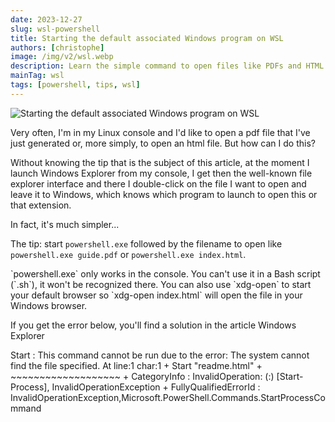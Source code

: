 ```yaml
---
date: 2023-12-27
slug: wsl-powershell
title: Starting the default associated Windows program on WSL
authors: [christophe]
image: /img/v2/wsl.webp
description: Learn the simple command to open files like PDFs and HTML from your WSL Linux console using their default Windows application - powershell.exe.
mainTag: wsl
tags: [powershell, tips, wsl]
---
```

![Starting the default associated Windows program on WSL](/img/v2/wsl.webp)

Very often, I'm in my Linux console and I'd like to open a pdf file that I've just generated or, more simply, to open an html file. But how can I do this?

Without knowing the tip that is the subject of this article, at the moment I launch <Link to="/blog/wsl-windows-explorer">Windows Explorer</Link> from my console, I get then the well-known file explorer interface and there I double-click on the file I want to open and leave it to Windows, which knows which program to launch to open this or that extension.

In fact, it's much simpler...

<!-- truncate -->

The tip: start `powershell.exe` followed by the filename to open like `powershell.exe guide.pdf` or `powershell.exe index.html`.

<AlertBox variant="note" title="Not available in Bash">
`powershell.exe` only works in the console. You can't use it in a Bash script (`.sh`), it won't be recognized there.

</AlertBox>

<AlertBox variant="info" title="`xdg-open`">
You can also use `xdg-open` to start your default browser so `xdg-open index.html` will open the file in your Windows browser.

</AlertBox>

If you get the error below, you'll find a solution in the article <Link to="/blog/wsl-windows-explorer#wsl-localhost-is-not-accessible">Windows Explorer</Link>

<Terminal title="Powershell">
Start : This command cannot be run due to the error: The system cannot find the file specified.
At line:1 char:1
+ Start "readme.html"
+ ~~~~~~~~~~~~~~~~~~~
    + CategoryInfo          : InvalidOperation: (:) [Start-Process], InvalidOperationException
    + FullyQualifiedErrorId : InvalidOperationException,Microsoft.PowerShell.Commands.StartProcessCommand
</Terminal>
